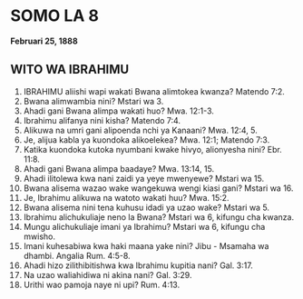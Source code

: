 # SOMO LA 8
**Februari 25, 1888**

## WITO WA IBRAHIMU

1. IBRAHIMU aliishi wapi wakati Bwana alimtokea kwanza? Matendo 7:2.
2. Bwana alimwambia nini? Mstari wa 3.
3. Ahadi gani Bwana alimpa wakati huo? Mwa. 12:1-3.
4. Ibrahimu alifanya nini kisha? Matendo 7:4.
5. Alikuwa na umri gani alipoenda nchi ya Kanaani? Mwa. 12:4, 5.
6. Je, alijua kabla ya kuondoka alikoelekea? Mwa. 12:1; Matendo 7:3.
7. Katika kuondoka kutoka nyumbani kwake hivyo, alionyesha nini? Ebr. 11:8.
8. Ahadi gani Bwana alimpa baadaye? Mwa. 13:14, 15.
9. Ahadi ilitolewa kwa nani zaidi ya yeye mwenyewe? Mstari wa 15.
10. Bwana alisema wazao wake wangekuwa wengi kiasi gani? Mstari wa 16.
11. Je, Ibrahimu alikuwa na watoto wakati huu? Mwa. 15:2.
12. Bwana alisema nini tena kuhusu idadi ya uzao wake? Mstari wa 5.
13. Ibrahimu alichukuliaje neno la Bwana? Mstari wa 6, kifungu cha kwanza.
14. Mungu alichukuliaje imani ya Ibrahimu? Mstari wa 6, kifungu cha mwisho.
15. Imani kuhesabiwa kwa haki maana yake nini? Jibu - Msamaha wa dhambi. Angalia Rum. 4:5-8.
16. Ahadi hizo zilithibitishwa kwa Ibrahimu kupitia nani? Gal. 3:17.
17. Na uzao waliahidiwa ni akina nani? Gal. 3:29.
18. Urithi wao pamoja naye ni upi? Rum. 4:13.